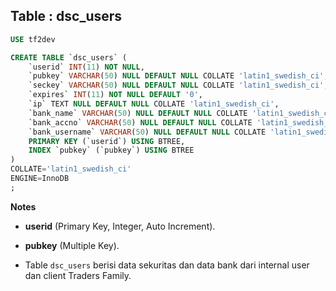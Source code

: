 Table : dsc_users
-------------------

```SQL
USE tf2dev

CREATE TABLE `dsc_users` (
	`userid` INT(11) NOT NULL,
	`pubkey` VARCHAR(50) NULL DEFAULT NULL COLLATE 'latin1_swedish_ci',
	`seckey` VARCHAR(50) NULL DEFAULT NULL COLLATE 'latin1_swedish_ci',
	`expires` INT(11) NOT NULL DEFAULT '0',
	`ip` TEXT NULL DEFAULT NULL COLLATE 'latin1_swedish_ci',
	`bank_name` VARCHAR(50) NULL DEFAULT NULL COLLATE 'latin1_swedish_ci',
	`bank_accno` VARCHAR(50) NULL DEFAULT NULL COLLATE 'latin1_swedish_ci',
	`bank_username` VARCHAR(50) NULL DEFAULT NULL COLLATE 'latin1_swedish_ci',
	PRIMARY KEY (`userid`) USING BTREE,
	INDEX `pubkey` (`pubkey`) USING BTREE
)
COLLATE='latin1_swedish_ci'
ENGINE=InnoDB
;
```
__Notes__

+ __userid__ (Primary Key, Integer, Auto Increment).

+ __pubkey__ (Multiple Key).

+ Table `dsc_users` berisi data sekuritas dan data bank dari internal user dan client Traders Family.